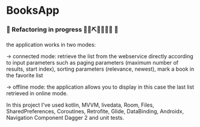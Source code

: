 # BooksApp
### 🚧 Refactoring in progress 👷‍♀️⛏👷🔧️👷🔧 🚧

the application works in two modes:

-> connected mode: retrieve the list from the webservice directly according to input parameters such as paging parameters (maximum number of results, start index), sorting parameters (relevance, newest),  mark a book in the favorite list

-> offline mode: the application allows you to display in this case the last list retrieved in online mode.

In this project I've used kotlin, MVVM, livedata, Room, Files, SharedPreferences, Coroutines, Retrofite, Glide, DataBinding, Androidx, Navigation Component Dagger 2 and unit tests.